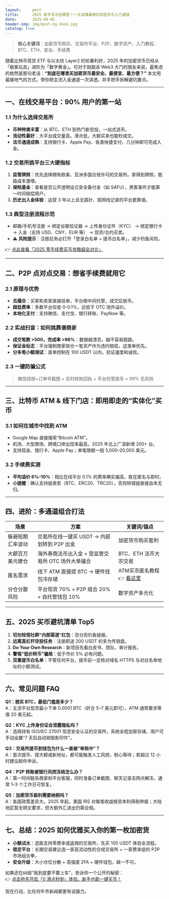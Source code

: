 ```yaml
---
layout:     post
title:      2025 新手买币去哪里？一文读懂最稳的加密货币入门通道
date:       2025-09-05
header-img: img/post-bg-desk.jpg
catalog: true
---
```


> **核心关键词**：加密货币购买、交易所平台、P2P、数字资产、入门教程、BTC、ETH、安全、手续费

随着比特币现货 ETF 与以太坊 Layer2 的轮番利好，2025 年的加密货币已经从「极客玩具」进阶为「数字黄金」。可对于刚踏进 Web3 大门的朋友来说，最焦虑的依然是那句老话：**“到底在哪里买加密货币最安全、最便宜、最方便？”** 本文用最接地气的方式，带你把主流入金通道一次讲透，并手把手拆解避坑要点。

---

## 一、在线交易平台：90% 用户的第一站

### 1.1 为什么选择交易所
- **币种种类丰富**：从 BTC、ETH 到热门新空投，一站式选币。
- **流动性最好**：大平台成交量高，滑点低，大额买卖也能秒成交。
- **法币通道成熟**：支持银行卡、Apple Pay、各类快捷支付，几分钟即可完成入金。

### 1.2 交易所挑平台三大硬指标
1. **监管牌照**：优先选择拥有欧美、亚洲多国合规许可的交易所。拿得到牌照，跑路成本激增。
2. **保险基金**：查看是否公开透明设立安全备付金（如 SAFU），黑客事件才能第一时间赔偿用户。
3. **历史出入金体验**：运营 3 年以上且无插针、拔网线记录的平台更靠谱。

### 1.3 典型注册流程示范
- 邮箱/手机号注册 → 绑定谷歌验证器 → 上传身份证件（KYC） → 绑定银行卡 → 入金（支持 USD、CNY、EUR 等） → 现货/合约买卖。
- ⚠️ **风险提示**：注册后务必打开「登录白名单 + 提币白名单」，减少钓鱼风险。

👉 [点此查看「2025 零手续费买币攻略超全对比」](https://okxdog.com/)

---

## 二、P2P 点对点交易：想省手续费就用它

### 2.1 原理与优势
- **去撮合**：买家和卖家直接挂单，平台做中间托管，成交后放币。
- **超低费率**：多数平台仅收 0–0.1%，远低于 OTC 场外溢价。
- **本地化支付**：支持微信、支付宝、银行转账、PayNow 等。

### 2.2 实战扫盲：如何挑靠谱商家
- **成交笔数 >500，完成率 >98%**：数据越漂亮，越不容易跑路。
- **保证金标志**：平台强制商家锁仓一笔资产作为违约赔偿，这类单优先。
- **分多笔小额测试**：首单控制在 100 USDT 以内，验证速度和诚信。

### 2.3 一键防骗公式
> 微信视频+订单号截图 + 实时转账回执 + 平台托管放币 = 99% 无风险

---

## 三、比特币 ATM & 线下门店：即用即走的“实体化”买币

### 3.1 如何在城市中找到 ATM
- Google Map 直接搜索“Bitcoin ATM”。
- 机场、大型商场、跨境口岸出现率最高，2025 年北上广深新增 200+ 台。
- 支持现金、银行卡、Apple Pay；单笔限额一般 5,000–20,000 美元。

### 3.2 手续费实测
- **平均溢价 6%–10%**：相比在线平台 0.1% 的费率确实偏高，胜在匿名与即时。
- **小提醒**：确认支持链类型（BTC、ERC20、TRC20），否则转错链直接血本无归。

---

## 四、进阶：多通道组合打法

| 场景 | 方案 | 关键词/锚点 |
|---|---|---|
| 躲避短期汇率波动 | 交易所在线一键买 USDT → 内部划转到 P2P 出金 | 加密货币购买套利 |
| 大额百万美元建仓 | 海外券商法币出入金 + 受监管交易所 OTC 场外大单撮合 | BTC、ETH 法币大宗交易 |
| 匿名需求 | 线下 ATM 直接提 BTC → 硬件钱包冷存储 | ATM买币匿名教程 👉 [看这里](https://okxdog.com/) |
| 分仓分散风险 | 平台现货 70% + P2P 组合 20% + 自托管钱包 10% | 数字资产多元化 |

---

## 五、2025 买币避坑清单 Top5

1. **切勿轻信社群“内部渠道”红包**：百分百钓鱼链接。
2. **远离高杠杆空投任务**：注册即送 200 USDT 的多为传销盘。
3. **Do Your Own Research**：新项目先看白皮书、团队、审计报告。
4. **警惕“低价转币”骗局**：低于市价 5% 必有问题。
5. **双重提币白名单**：不管任何平台，提币前一定核对域名 HTTPS 与对白名单地址的小额测试。

---

## 六、常见问题 FAQ

**Q1：想买 BTC，最低门槛是多少？**  
A：主流平台现货最小下单 0.0001 BTC（折合 5–7 美元即可），ATM 通常要求等值 20 美元起。

**Q2：KYC 上传身份证会泄露隐私吗？**  
A：选择持有 ISO/IEC 27001 信息安全认证的交易所，系统全程加密存储，用户可手动设置“7 天后自动销毁影印件”。

**Q3：交易所提币到钱包为什么一直被“审核中”？**  
A：首次提币、提大额或新地址，都可能触发人工风控，耐心等待；若超过 12 小时建议邮件申诉。

**Q4：P2P 转账被银行风控冻结怎么办？**  
A：第一时间联系商家和平台客服，同时准备订单截图、聊天记录去网点解冻，通常 1–3 个工作日可恢复。

**Q5：加密货币盈利需要纳税吗？**  
A：各国政策差异大。2025 年起，美国 IRS 对每笔收益按资本利得税申报；大陆地区暂无明文要求，但大额外汇进出仍需合规。

---

## 七、总结：2025 如何优雅买入你的第一枚加密货

- **小额试水**：选取支持零费率或返佣的交易所，先买 100 USDT 体验全流程。  
- **锁定平台**：长期交易建议选一家高流动性的合规交易所 + 一家费率低的 P2P 市场组合拳。  
- **安全升级**：大小仓位分散 + 高强度 2FA + 硬件钱包，缺一不可。  

如果还在纠结“我到底要不要上车”，告诉你一个公开的秘密：  
👉 [点击抢先开启「0 滑点秒到」体验，新手也能一键买币！](https://okxdog.com/)

现在行动，比任何牛市新闻都更有说服力。